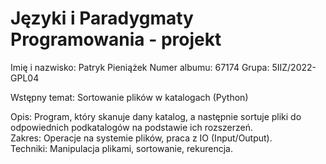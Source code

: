# Języki i Paradygmaty Programowania - projekt

Imię i nazwisko: Patryk Pieniążek
Numer albumu: 67174
Grupa: 5IIZ/2022-GPL04

Wstępny temat: Sortowanie plików w katalogach (Python)

Opis: Program, który skanuje dany katalog, a następnie sortuje pliki do odpowiednich podkatalogów na podstawie ich rozszerzeń.\
Zakres: Operacje na systemie plików, praca z IO (Input/Output).\
Techniki: Manipulacja plikami, sortowanie, rekurencja.
